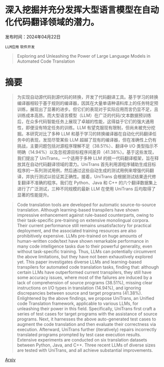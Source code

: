 # 深入挖掘并充分发挥大型语言模型在自动化代码翻译领域的潜力。

发布时间：2024年04月22日

`LLM应用` `软件开发`

> Exploring and Unleashing the Power of Large Language Models in Automated Code Translation

# 摘要

> 为实现自动源代码到源代码的转换，开发了代码翻译工具。基于学习的转换编译器相较于基于规则的编译器，因其在大量单语种语料库上的任务特定预训练，展现出了显著的进步。但它们的表现对于实际应用而言仍显不足，且训练成本高昂。而大型语言模型（LLM）在广泛的代码/文本数据预训练后，在众多代码智能任务上展现了卓越的性能，这得益于它们的强大通用性，即便没有特定任务的训练。LLM 有望克服现有限制，但尚未被充分挖掘。本研究对比了多种 LLM 和基于学习的转换编译器在自动化代码翻译任务中的表现，发现尽管某些 LLM 超越了现有的编译器，但在准确性上仍有挑战，主要问题包括对源程序理解不足（38.51%）、翻译中 I/O 类型指示不明确（14.94%）以及忽视源目标程序间差异（41.38%）。基于这些发现，我们提出了 UniTrans，一个适用于多种 LLM 的统一代码翻译框架，旨在释放其在自动代码翻译领域的潜力。UniTrans 首先利用源程序辅助生成目标程序的一系列测试用例，然后通过这些自动生成的测试用例来增强代码翻译，并执行测试以验证其正确性。接着，UniTrans 会根据测试结果迭代修复翻译不准确的程序。我们在 Python、Java 和 C++ 的六个翻译数据集上进行了广泛测试，三种不同规模的最新 LLM 在使用 UniTrans 后均取得了显著的性能提升。

> Code translation tools are developed for automatic source-to-source translation. Although learning-based transpilers have shown impressive enhancement against rule-based counterparts, owing to their task-specific pre-training on extensive monolingual corpora. Their current performance still remains unsatisfactory for practical deployment, and the associated training resources are also prohibitively expensive. LLMs pre-trained on huge amounts of human-written code/text have shown remarkable performance in many code intelligence tasks due to their powerful generality, even without task-specific training. Thus, LLMs can potentially circumvent the above limitations, but they have not been exhaustively explored yet. This paper investigates diverse LLMs and learning-based transpilers for automated code translation tasks, finding that: although certain LLMs have outperformed current transpilers, they still have some accuracy issues, where most of the failures are induced by a lack of comprehension of source programs (38.51%), missing clear instructions on I/O types in translation (14.94%), and ignoring discrepancies between source and target programs (41.38%). Enlightened by the above findings, we propose UniTrans, an Unified code Translation framework, applicable to various LLMs, for unleashing their power in this field. Specifically, UniTrans first craft a series of test cases for target programs with the assistance of source programs. Next, it harnesses the above auto-generated test cases to augment the code translation and then evaluate their correctness via execution. Afterward, UniTrans further (iteratively) repairs incorrectly translated programs prompted by test case execution results. Extensive experiments are conducted on six translation datasets between Python, Java, and C++. Three recent LLMs of diverse sizes are tested with UniTrans, and all achieve substantial improvements.

[Arxiv](https://arxiv.org/abs/2404.14646)